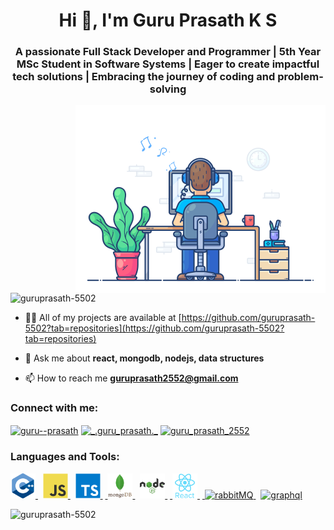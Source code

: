 <h1 align="center">Hi 👋, I'm Guru Prasath K S</h1>
<h3 align="center">A passionate Full Stack Developer and Programmer | 5th Year MSc Student in Software Systems | Eager to create impactful tech solutions | Embracing the journey of coding and problem-solving</h3>

<img align="right" alt="coding" width="400" src="https://raw.githubusercontent.com/SupianIDz/SupianIDz/main/coding.gif">

<p align="left"> <img src="https://komarev.com/ghpvc/?username=guruprasath-5502&label=Profile%20views&color=0e75b6&style=flat" alt="guruprasath-5502" /> </p>

- 👨‍💻 All of my projects are available at [https://github.com/guruprasath-5502?tab=repositories](https://github.com/guruprasath-5502?tab=repositories)

- 💬 Ask me about **react, mongodb, nodejs, data structures**

- 📫 How to reach me **guruprasath2552@gmail.com**

<h3 align="left">Connect with me:</h3>
<p align="left">
<a href="https://linkedin.com/in/guru--prasath" target="blank"><img align="center" src="https://raw.githubusercontent.com/rahuldkjain/github-profile-readme-generator/master/src/images/icons/Social/linked-in-alt.svg" alt="guru--prasath" height="30" width="40" /></a>
<a href="https://instagram.com/_.guru_prasath._" target="blank"><img align="center" src="https://raw.githubusercontent.com/rahuldkjain/github-profile-readme-generator/master/src/images/icons/Social/instagram.svg" alt="_.guru_prasath._" height="30" width="40" /></a>
<a href="https://www.leetcode.com/guru_prasath_2552" target="blank"><img align="center" src="https://raw.githubusercontent.com/rahuldkjain/github-profile-readme-generator/master/src/images/icons/Social/leet-code.svg" alt="guru_prasath_2552" height="30" width="40" /></a>
</p>

<h3 align="left">Languages and Tools:</h3>
<p align="left"><a href="https://www.w3schools.com/cpp/" target="_blank" rel="noreferrer"> <img src="https://raw.githubusercontent.com/devicons/devicon/master/icons/cplusplus/cplusplus-original.svg" alt="cplusplus" width="40" height="40"/> </a>  &nbsp; <a href="https://developer.mozilla.org/en-US/docs/Web/JavaScript" target="_blank" rel="noreferrer"> <img src="https://raw.githubusercontent.com/devicons/devicon/master/icons/javascript/javascript-original.svg" alt="javascript" width="40" height="40"/> </a>&nbsp; <a href="https://www.typescriptlang.org/" target="_blank" rel="noreferrer"> <img src="https://raw.githubusercontent.com/devicons/devicon/master/icons/typescript/typescript-original.svg" alt="typescript" width="40" height="40"/> </a> &nbsp;<a href="https://www.mongodb.com/" target="_blank" rel="noreferrer"> <img src="https://raw.githubusercontent.com/devicons/devicon/master/icons/mongodb/mongodb-original-wordmark.svg" alt="mongodb" width="40" height="40"/> </a>&nbsp; <a href="https://nodejs.org" target="_blank" rel="noreferrer"> <img src="https://raw.githubusercontent.com/devicons/devicon/master/icons/nodejs/nodejs-original-wordmark.svg" alt="nodejs" width="40" height="40"/> </a>&nbsp;<a href="https://reactjs.org/" target="_blank" rel="noreferrer"> <img src="https://raw.githubusercontent.com/devicons/devicon/master/icons/react/react-original-wordmark.svg" alt="react" width="40" height="40"/> </a> &nbsp;<a href="https://www.rabbitmq.com" target="_blank" rel="noreferrer"> <img src="https://www.vectorlogo.zone/logos/rabbitmq/rabbitmq-icon.svg" alt="rabbitMQ" width="40" height="40"/> </a> &nbsp; <a href="https://graphql.org" target="_blank" rel="noreferrer"> <img src="https://www.vectorlogo.zone/logos/graphql/graphql-icon.svg" alt="graphql" width="40" height="40"/> </a> </p>


<div><p><img align="left" src="https://github-readme-streak-stats.herokuapp.com/?user=guruprasath-5502&" alt="guruprasath-5502" /></p></div>
